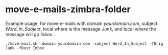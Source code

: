 # move-e-mails-zimbra-folder
Example usage, for move e-mails with domain *yourdomain.com*, subject *Word_In_Subject*, local where is the message *Junk*, and local where the message will go *Inbox* :

    ./move-mail.sh -domain yourdomain.com -subject Word_In_Subject -fOrig Junk -fDest Inbox